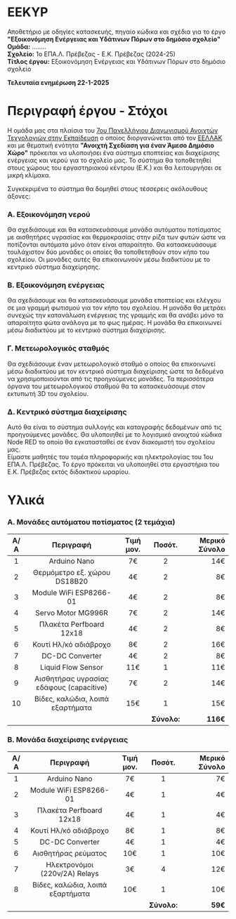 # EEKYP
Αποθετήριο με οδηγίες κατασκευής, πηγαίο κώδικα και σχέδια για το έργο <b>"Εξοικονόμηση Ενέργειας και Υδάτινων Πόρων στο δημόσιο σχολείο"</b><br>
**Ομάδα:** ........ <br/>
**Σχολείο:** 1ο ΕΠΑ.Λ. Πρέβεζας - Ε.Κ. Πρέβεζας (2024-25)<br/>
**Τίτλος έργου:** Εξοικονόμηση Ενέργειας και Υδάτινων Πόρων στο δημόσιο σχολείο<br/> 

<b>Τελευταία ενημέρωση 22-1-2025</b>

Περιγραφή έργου - Στόχοι
========================
Η ομάδα μας στα πλαίσια του <a href="https://openedtech.ellak.gr/">7ου Πανελλήνιου Διαγωνισμού Ανοιχτών Τεχνολογιών στην Εκπαίδευση</a> ο οποίος διοργανώνεται από τον <a href="https://eellak.ellak.gr/">ΕΕΛΛΑΚ</a> και με θεματική ενότητα <b>"Ανοιχτή Σχεδίαση για έναν Άμεσο Δημόσιο Χώρο"</b> πρόκειται να υλοποιήσει ένα σύστημα εποπτείας και διαχείρισης ενέργειας και νερού για το σχολείο μας. Το σύστημα θα τοποθετηθεί στους χώρους του εργαστηριακού κέντρου (Ε.Κ.) και θα λειτουργήσει σε μικρή κλίμακα. 

Συγκεκριμένα το σύστημα θα δομηθεί στους τέσσερεις ακόλουθους άξονες:

<H3>Α. Εξοικονόμηση νερού</H3>
Θα σχεδιάσουμε και θα κατασκευάσουμε μονάδα αυτόματου ποτίσματος με αισθητήρες υγρασίας και θερμοκρασίας στην ρίζα των φυτών ώστε να ποτίζονται αυτόματα μόνο όταν είναι απαραίτητο. Θα κατασκευάσουμε τουλάχιστον δύο μονάδες οι οποίες θα τοποθετηθούν στον κήπο του σχολείου. Οι μονάδες αυτές θα επικοινωνούν μέσω διαδικτύου με το κεντρικό σύστημα διαχείρησης.

<H3>Β. Εξοικονόμηση ενέργειας</H3>
Θα σχεδιάσουμε και θα κατασκευάσουμε μονάδα εποπτείας και ελέγχου σε μια γραμμή φωτισμού για τον κήπο του σχολείου. Η μονάδα θα μετράει συνεχώς την κατανάλωση ενέργειας της γραμμής και θα ανάβει μόνο τα απαραίτητα φώτα ανάλογα με το φως ημέρας. Η μονάδα θα επικοινωνεί μέσω διαδικτύου με το κεντρικό σύστημα διαχείρισης.

<H3>Γ. Μετεωρολογικός σταθμός</H3>
Θα σχεδιάσουμε έναν μετεωρολογικό σταθμό ο οποίος θα επικοινωνεί μέσω διαδικτύου με τον κεντρικό σύστημα διαχείρισης ώστε τα δεδομένα να χρησιμοποιούνται από τις προηγούμενες μονάδες. Τα περισσότερα όργανα του μετεωρολογικού σταθμού θα τα κατασκευάσουμε στον εκτυπωτή 3D του σχολείου.

<H3>Δ. Κεντρικό σύστημα διαχείρισης</H3>
Αυτό θα είναι το σύστημα συλλογής και καταγραφής δεδομένων από τις προηγούμενες μονάδες. Θα υλοποιηθεί με το λογισμικό ανοιχτού κώδικα Node RED το οποίο θα εγκατασταθεί σε έναν διακομιστή του σχολείου μας. 
<br>
Είμαστε μαθητές του τομέα πληροφορικής και ηλεκτρολογίας του 1ου ΕΠΑ.Λ. Πρέβεζας. Το έργο πρόκειται να υλοποιηθεί στα εργαστήρια του Ε.Κ. Πρέβεζας εκτός διδακτικού ωραρίου.

Υλικά
=====

<H3>A. Μονάδες αυτόματου ποτίσματος (2 τεμάχια)</H3>

<center>

| Α/Α |      Περιγραφή                           |  Τιμή μον. | Ποσότ.   | Μερικό Σύνολο |
|:---:|:----------------------------------------:|:----------:|:--------:| -------------:|
| 1   | Arduino Nano                             |     7€     |     2    |     14€       |
| 2   | Θερμόμετρο εξ. χώρου DS18B20             |     4€     |     2    |      8€       |
| 3   | Module WiFi ESP8266-01                   |     4€     |     2    |      8€       |
| 4   | Servo Motor MG996R                       |     7€     |     2    |     14€       |
| 5   | Πλακέτα Perfboard 12x18                  |     4€     |     2    |      8€       |
| 6   | Κουτί Ηλ/κό αδιάβροχο                    |     8€     |     2    |     16€       |
| 7   | DC-DC Converter                          |     4€     |     2    |      8€       |
| 8   | Liquid Flow Sensor                       |    11€     |     1    |     11€       |
| 9   | Αισθητήρας υγρασίας εδάφους (capacitive) |     7€     |     2    |     14€       |
|10   | Βίδες, καλώδια, λοιπά εξαρτήματα         |    15€     |     1    |     15€       |
| |||**Σύνολο:**                                                         |  **116€**     | 

</center>

<H3>Β. Μονάδα διαχείρισης ενέργειας</H3>

<center>

| Α/Α |      Περιγραφή                           |  Τιμή μον. | Ποσότ.   | Μερικό Σύνολο |
|:---:|:----------------------------------------:|:----------:|:--------:| -------------:|
| 1   | Arduino Nano                             |     7€     |     1    |      7€       |
| 2   | Module WiFi ESP8266-01                   |     4€     |     1    |      4€       |
| 3   | Πλακέτα Perfboard 12x18                  |     4€     |     1    |      4€       |
| 4   | Κουτί Ηλ/κό αδιάβροχο                    |     8€     |     1    |      8€       |
| 5   | DC-DC Converter                          |     4€     |     1    |      4€       |
| 6   | Αισθητήρας ρεύματος                      |    10€     |     1    |     10€       |
| 7   | Ηλεκτρονόμοι (220v/2A) Relays            |     3€     |     4    |     12€       |
| 8   | Βίδες, καλώδια, λοιπά εξαρτήματα         |    10€     |     1    |     10€       |
| |||**Σύνολο:**                                                         |  **59€**      | 

</center>
